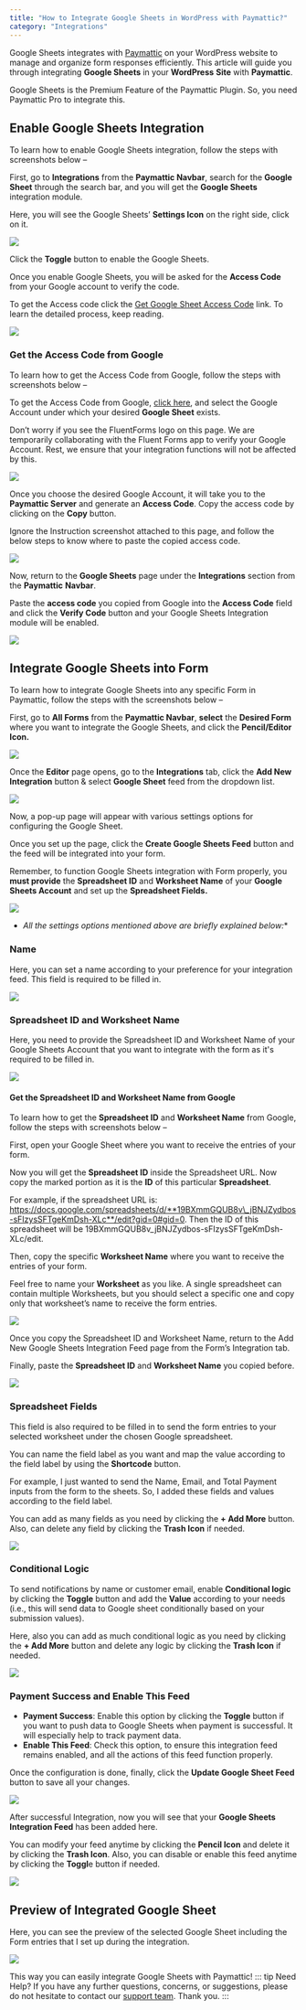 ```yaml
---
title: "How to Integrate Google Sheets in WordPress with Paymattic?"
category: "Integrations"
---
```

Google Sheets integrates with [Paymattic](https://paymattic.com/) on your WordPress website to manage and organize form responses efficiently. This article will guide you through integrating **Google Sheets** in your **WordPress** **Site** with **Paymattic**.

Google Sheets is the Premium Feature of the Paymattic Plugin. So, you need Paymattic Pro to integrate this.

## Enable Google Sheets Integration

To learn how to enable Google Sheets integration, follow the steps with screenshots below –

First, go to **Integrations** from the **Paymattic Navbar**, search for the **Google Sheet** through the search bar, and you will get the **Google Sheets** integration module.

Here, you will see the Google Sheets’ **Settings Icon** on the right side, click on it.

![](/images/integrations/integrate-google-sheets-in-wordpress-with-paymattic/Google-sheet-under-Integration-section-scaled.webp)

Click the **Toggle** button to enable the Google Sheets.

Once you enable Google Sheets, you will be asked for the **Access Code** from your Google account to verify the code.

To get the Access code click the [Get Google Sheet Access Code](https://accounts.google.com/o/oauth2/auth?access_type=offline&approval_prompt=force&client_id=157785030834-7bkpc1olhgp9kd683c78dclei5elhoku.apps.googleusercontent.com&redirect_uri=https%3A%2F%2Ffluentforms.com%2Fgapi%2F&response_type=code&scope=https%3A%2F%2Fspreadsheets.google.com%2Ffeeds%2F) link. To learn the detailed process, keep reading.

![](/images/integrations/integrate-google-sheets-in-wordpress-with-paymattic/Enable-google-sheet-Access-Code-scaled.webp)

### Get the Access Code from Google

To learn how to get the Access Code from Google, follow the steps with screenshots below –

To get the Access Code from Google, [click here](https://accounts.google.com/o/oauth2/auth?access_type=offline&approval_prompt=force&client_id=157785030834-7bkpc1olhgp9kd683c78dclei5elhoku.apps.googleusercontent.com&redirect_uri=https%3A%2F%2Ffluentforms.com%2Fgapi%2F&response_type=code&scope=https%3A%2F%2Fspreadsheets.google.com%2Ffeeds%2F), and select the Google Account under which your desired **Google Sheet** exists.

Don’t worry if you see the FluentForms logo on this page. We are temporarily collaborating with the Fluent Forms app to verify your Google Account. Rest, we ensure that your integration functions will not be affected by this.

![](/images/integrations/integrate-google-sheets-in-wordpress-with-paymattic/Choosing-google-account.webp)

Once you choose the desired Google Account, it will take you to the **Paymattic Server** and generate an **Access Code**. Copy the access code by clicking on the **Copy** button.

Ignore the Instruction screenshot attached to this page, and follow the below steps to know where to paste the copied access code.

![](/images/integrations/integrate-google-sheets-in-wordpress-with-paymattic/Copy-Access-Code.webp)

Now, return to the **Google Sheets** page under the **Integrations** section from the **Paymattic** **Navbar**.

Paste the **access code** you copied from Google into the **Access Code** field and click the **Verify Code** button and your Google Sheets Integration module will be enabled.

![](/images/integrations/integrate-google-sheets-in-wordpress-with-paymattic/Paste-the-Access-Code-scaled.webp)

## Integrate Google Sheets into Form

To learn how to integrate Google Sheets into any specific Form in Paymattic, follow the steps with the screenshots below –

First, go to **All Forms** from the **Paymattic Navbar**, **select** the **Desired Form** where you want to integrate the Google Sheets, and click the **Pencil/Editor Icon.**

![](/images/integrations/integrate-google-sheets-in-wordpress-with-paymattic/Open-desired-Form-scaled.webp)

Once the **Editor** page opens, go to the **Integrations** tab, click the **Add New Integration** button &amp; select **Google Sheet** feed from the dropdown list.

![](/images/integrations/integrate-google-sheets-in-wordpress-with-paymattic/Add-new-integration-dropdown-scaled.webp)

Now, a pop-up page will appear with various settings options for configuring the Google Sheet.

Once you set up the page, click the **Create Google Sheets Feed** button and the feed will be integrated into your form.

Remember, to function Google Sheets integration with Form properly, you **must provide** the **Spreadsheet ID** and **Worksheet Name** of your **Google Sheets Account** and set up the **Spreadsheet Fields.**

![](/images/integrations/integrate-google-sheets-in-wordpress-with-paymattic/Add-new-google-sheet-integratio-feed-page.webp)
- *All the settings options mentioned above are briefly explained below:**

### Name

Here, you can set a name according to your preference for your integration feed. This field is required to be filled in.

![](/images/integrations/integrate-google-sheets-in-wordpress-with-paymattic/Name-filed.webp)

### Spreadsheet ID and Worksheet Name

Here, you need to provide the Spreadsheet ID and Worksheet Name of your Google Sheets Account that you want to integrate with the form as it's required to be filled in.

![](/images/integrations/integrate-google-sheets-in-wordpress-with-paymattic/Spreadsheet-ID-Worksheet-Name.webp)

#### Get the Spreadsheet ID and Worksheet Name from Google

To learn how to get the **Spreadsheet ID** and **Worksheet Name** from Google, follow the steps with screenshots below –

First, open your Google Sheet where you want to receive the entries of your form.

Now you will get the **Spreadsheet ID** inside the Spreadsheet URL. Now copy the marked portion as it is the **ID** of this particular **Spreadsheet**.

For example, if the spreadsheet URL is: https://docs.google.com/spreadsheets/d/**19BXmmGQUB8v\_jBNJZydbos-sFIzysSFTgeKmDsh-XLc**/edit?gid=0#gid=0. Then the ID of this spreadsheet will be 19BXmmGQUB8v\_jBNJZydbos-sFIzysSFTgeKmDsh-XLc/edit.

Then, copy the specific **Worksheet Name** where you want to receive the entries of your form.

Feel free to name your **Worksheet** as you like. A single spreadsheet can contain multiple Worksheets, but you should select a specific one and copy only that worksheet’s name to receive the form entries.

![](/images/integrations/integrate-google-sheets-in-wordpress-with-paymattic/Copy-Spreadsheet-ID-WorkSheet-Name.webp)

Once you copy the Spreadsheet ID and Worksheet Name, return to the Add New Google Sheets Integration Feed page from the Form’s Integration tab.

Finally, paste the **Spreadsheet ID** and **Worksheet Name** you copied before.

![](/images/integrations/integrate-google-sheets-in-wordpress-with-paymattic/Paste-the-spread-sheet-id-worksheet-name-scaled.webp)

### Spreadsheet Fields

This field is also required to be filled in to send the form entries to your selected worksheet under the chosen Google spreadsheet.

You can name the field label as you want and map the value according to the field label by using the **Shortcode** button.

For example, I just wanted to send the Name, Email, and Total Payment inputs from the form to the sheets. So, I added these fields and values according to the field label.

You can add as many fields as you need by clicking the **+ Add More** button. Also, can delete any field by clicking the **Trash Icon** if needed.

![](/images/integrations/integrate-google-sheets-in-wordpress-with-paymattic/Spreadsheet-Fields.webp)

### Conditional Logic

To send notifications by name or customer email, enable **Conditional logic** by clicking the **Toggle** button and add the **Value** according to your needs (i.e., this will send data to Google sheet conditionally based on your submission values).

Here, also you can add as much conditional logic as you need by clicking the **+ Add More** button and delete any logic by clicking the **Trash Icon** if needed.

![](/images/integrations/integrate-google-sheets-in-wordpress-with-paymattic/Conditional-Logic.webp)

### Payment Success and Enable This Feed
- **Payment Success**: Enable this option by clicking the **Toggle** button if you want to push data to Google Sheets when payment is successful. It will especially help to track payment data.
- **Enable This Feed**: Check this option, to ensure this integration feed remains enabled, and all the actions of this feed function properly.

Once the configuration is done, finally, click the **Update Google Sheet Feed** button to save all your changes.

![](/images/integrations/integrate-google-sheets-in-wordpress-with-paymattic/Payment-Success-Enable-This-field.webp)

After successful Integration, now you will see that your **Google Sheets Integration Feed** has been added here.

You can modify your feed anytime by clicking the **Pencil Icon** and delete it by clicking the **Trash Icon**.
Also, you can disable or enable this feed anytime by clicking the **Toggl**e button if needed.

![](/images/integrations/integrate-google-sheets-in-wordpress-with-paymattic/Added-Google-Integration-Feed-scaled.webp)

## Preview of Integrated Google Sheet 

Here, you can see the preview of the selected Google Sheet including the Form entries that I set up during the integration.

![](/images/integrations/integrate-google-sheets-in-wordpress-with-paymattic/Preview-of-Google-Sheets-scaled.webp)

This way you can easily integrate Google Sheets with Paymattic!
::: tip Need Help?
If you have any further questions, concerns, or suggestions, please do not hesitate to contact our [support team](https://wpmanageninja.com/support-tickets/?utm_source=wpmn&utm_medium=home&utm_campaign=site#/). Thank you.
:::